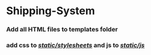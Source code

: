# Shipping-System
### Add all HTML files to templates folder
### add css to <u><em>static/stylesheets</em></u> and js to <u><em>static/js</em></u>